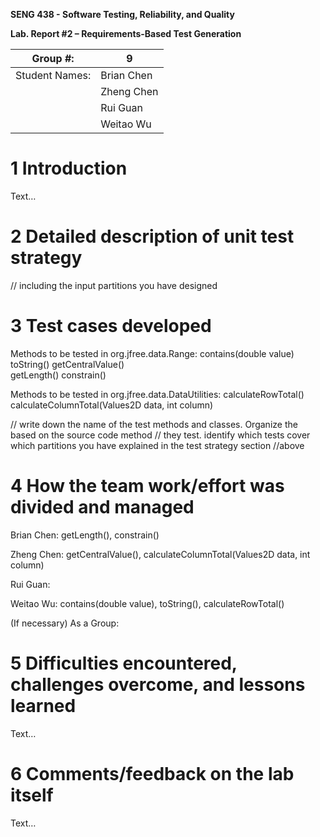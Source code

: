 **SENG 438 - Software Testing, Reliability, and Quality**

**Lab. Report \#2 – Requirements-Based Test Generation**

| Group \#:      |  9  |
| -------------- | --- |
| Student Names: | Brian Chen  |
|                | Zheng Chen  |
|                | Rui Guan    |
|                | Weitao Wu   |

# 1 Introduction

Text…

# 2 Detailed description of unit test strategy

// including the input partitions you have designed

# 3 Test cases developed

Methods to be tested in org.jfree.data.Range: 
contains(double value)
toString()
getCentralValue()   
getLength()
constrain()

Methods to be tested in org.jfree.data.DataUtilities: 
calculateRowTotal()
calculateColumnTotal(Values2D data, int column)


// write down the name of the test methods and classes. Organize the based on
the source code method // they test. identify which tests cover which partitions
you have explained in the test strategy section //above

# 4 How the team work/effort was divided and managed

Brian Chen: getLength(), constrain()

Zheng Chen: getCentralValue(), calculateColumnTotal(Values2D data, int column)

Rui Guan:

Weitao Wu: contains(double value), toString(), calculateRowTotal()

(If necessary)
As a Group:


# 5 Difficulties encountered, challenges overcome, and lessons learned

Text…

# 6 Comments/feedback on the lab itself

Text…
